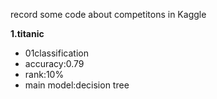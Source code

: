record some code about competitons in Kaggle

**1.titanic**  
* 01classification
* accuracy:0.79
* rank:10%  
* main model:decision tree
